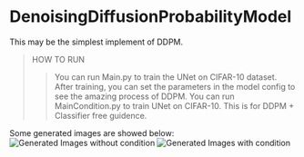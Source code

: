 # DenoisingDiffusionProbabilityModel
This may be the simplest implement of DDPM. <br>
> HOW TO RUN
>> You can run Main.py to train the UNet on CIFAR-10 dataset. After training, you can set the parameters in the model config to see the amazing process of DDPM.
>> You can run MainCondition.py to train UNet on CIFAR-10. This is for DDPM + Classifier free guidence.

Some generated images are showed below:
![Generated Images without condition](./SampledImgs/)
![Generated Images with condition](./SampledImgs)

